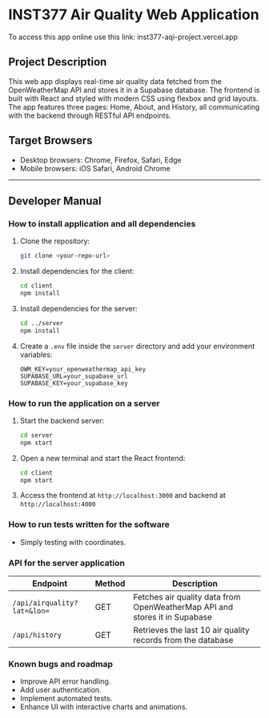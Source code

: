 
# INST377 Air Quality Web Application

To access this app online use this link: inst377-aqi-project.vercel.app


## Project Description
This web app displays real-time air quality data fetched from the OpenWeatherMap API and stores it in a Supabase database. The frontend is built with React and styled with modern CSS using flexbox and grid layouts. The app features three pages: Home, About, and History, all communicating with the backend through RESTful API endpoints.

## Target Browsers
- Desktop browsers: Chrome, Firefox, Safari, Edge  
- Mobile browsers: iOS Safari, Android Chrome  

---

## Developer Manual

### How to install application and all dependencies

1. Clone the repository:
   ```bash
   git clone <your-repo-url>
   ```
2. Install dependencies for the client:
   ```bash
   cd client
   npm install
   ```
3. Install dependencies for the server:
   ```bash
   cd ../server
   npm install
   ```
4. Create a `.env` file inside the `server` directory and add your environment variables:
   ```
   OWM_KEY=your_openweathermap_api_key
   SUPABASE_URL=your_supabase_url
   SUPABASE_KEY=your_supabase_key
   ```

### How to run the application on a server

1. Start the backend server:
   ```bash
   cd server
   npm start
   ```
2. Open a new terminal and start the React frontend:
   ```bash
   cd client
   npm start
   ```
3. Access the frontend at `http://localhost:3000` and backend at `http://localhost:4000`

### How to run tests written for the software

- Simply testing with coordinates.

### API for the server application

| Endpoint                     | Method | Description                                                      |
|------------------------------|--------|------------------------------------------------------------------|
| `/api/airquality?lat=&lon=`  | GET    | Fetches air quality data from OpenWeatherMap API and stores it in Supabase |
| `/api/history`               | GET    | Retrieves the last 10 air quality records from the database      |

### Known bugs and roadmap

- Improve API error handling.  
- Add user authentication.  
- Implement automated tests.  
- Enhance UI with interactive charts and animations.

